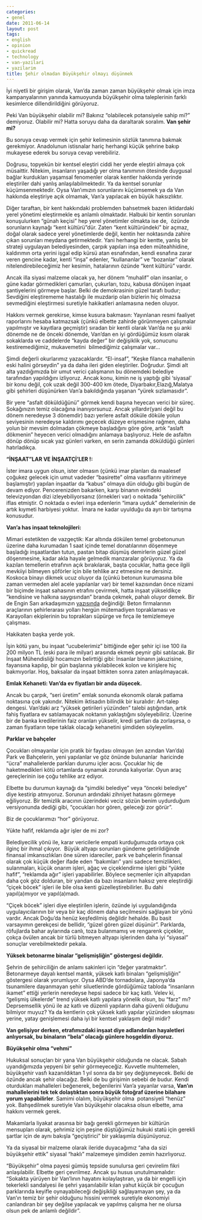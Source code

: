 ```yaml
---
categories:
- genel
date: 2011-06-14
layout: post
tags:
- english
- opinion
- quickread
- technology
- van-yazilari
- yazilarim
title: Şehir olmadan Büyükşehir olmayı düşünmek
---
```


İyi niyetli bir girişim olarak, Van’da zaman zaman büyükşehir olmak için imza kampanyalarının yanında kamuoyunda büyükşehir olma taleplerinin farklı kesimlerce dillendirildiğini görüyoruz.  
  
Peki Van büyükşehir olabilir mi? Bakınız “olabilecek potansiyele sahip mi?” demiyoruz. Olabilir mi? Hatta soruyu daha da daraltarak soralım. **Van şehir mi?**  
  
Bu soruya cevap vermek için şehir kelimesinin sözlük tanımına bakmak gerekmiyor. Anadolunun istisnalar hariç herhangi küçük şehrine bakıp mukayese ederek bu soruya cevap verebiliriz.  
  
Doğrusu, topyekün bir kentsel eleştiri ciddi her yerde eleştiri almaya çok müsaittir. Nitekim, insanların yaşadığı yer olma tanımının ötesinde duygusal bağlar kurdukları yaşamsal fenomenler olarak kentler hakkında yerinde eleştiriler dahi yanlış anlaşılabilmektedir. Ya da kentsel sorunlar küçümsenmektedir. Oysa Van’ımızın sorunlarını küçümsemek ya da Van hakkında eleştiriye açık olmamak, Van’a yapılacak en büyük haksızlıktır.  
  
Diğer taraftan, bir kent hakkındaki problemden bahsetmek bazen iktidardaki yerel yönetimi eleştirmekle eş anlamlı olmaktadır. Halbuki bir kentin sorunları konuşulurken “günah keçisi” hep yerel yönetimler olmakta ise de,  özünde sorunların kaynağı “kent kültürü”dür. Zaten “kent kültüründeki” bir açmaz, doğal olarak sadece yerel yönetimlerde değil, kentin her noktasında zahire çıkan sorunları meydana getirmektedir. Yani herhangi bir kentte, yanlış bir strateji uygulayan belediyesinden, çarpık yapıları inşa eden müteahhidine, kaldırımın orta yerini işgal edip kürsü atan esnafından, kendi esnafına zarar veren gencine kadar, kenti “inşa” edenler, “kullananlar” ve “bozanlar” olarak nitelendirebileceğimiz her kesimin, hatalarının özünde “kent kültürü” vardır.  
  
Ancak illa siyasi malzeme olacak ya, her dönem “muhalif” olan insanlar, o güne kadar görmedikleri çamurları, çukurları, tozu, kabusa dönüşen inşaat şantiyelerini görmeye başlar. Belki de demokrasinin güzel tarafı budur; Sevdiğini eleştirememe hastalığı ile muzdarip olan bizlerin hiç olmazsa sevmediğini eleştirmesi suretiyle hakikatleri anlamasına neden oluyor.  
  
Hakkını vermek gerekirse, kimse kusura bakmasın: Yayınlanan resmi faaliyet raporlarını hesaba katmazsak (çünkü elbette zahirde görünmeyen çalışmalar yapılmıştır ve kayıtlara geçmiştir) sıradan bir kentli olarak Van’da ne şu anki dönemde ne de önceki dönemde, Van’dan en iyi gördüğümüz kısım olarak sokaklarda ve caddelerde “kayda değer” bir değişiklik yok, sonucunu kestiremediğimiz, mukavemetini  bilmediğimiz çalışmalar var…  
  
Şimdi değerli okurlarımız yazacaklardır. “El-insaf”, “Keşke filanca mahallenin eski halini görseydin” ya da daha ileri giden eleştiriler. Doğrudur. Şimdi alt alta yazdığımızda bir umut verici çalışmanın bu dönemdeki belediye tarafından yapıldığını izliyoruz. Ancak konu, kimin ne iş yaptığı gibi ‘siyasal’ bir konu değil, çok uzak değil 300-400 km ötede, Diyarbakır,Elazığ,Malatya gibi şehirleri düşünürken Van’a bakıldığında yaşanan “yürek sızlamasıdır”.  
  
Bir yere “asfalt döküldüğünü” görmek kendi başına heyecan verici bir süreç. Sokağınızın temiz olacağına inanıyorsunuz. Ancak yıllardır(yani değil bu dönem neredeyse 3 dönemdir) bazı yerlere asfalt döküle döküle yolun seviyesinin neredeyse kaldırımı geçecek düzeye erişmesine rağmen, daha yolun bir mevsim dolmadan çökmeye başladığını göre göre, artık “aslaft dökmenin” heyecen verici olmadığını anlamaya başlıyoruz. Hele de asfaltın dönüp dönüp sıcak yaz günleri varken, en serin zamanda döküldüğü günleri hatırladıkça.  
  
**“İNŞAAT”LAR VE İNŞAATÇİ’LER !:**  
  
İster imara uygun olsun, ister olmasın (çünkü imar planları da maalesef çoğukez gelecek için umut vadeder “basirette” olma vasıflarını yitirimeye başlamıştır) yapılan inşaatlar da “kabus” olmaya dün olduğu gibi bugün de devam ediyor. Pencerenizden bakarken, karşı binanın evindeki televizyondan dizi izleyebiliyorsanız (örnekleri var) o noktada “şehircilik” iflas etmiştir. O noktada o evleri inşa edenlerin “imara uyduk” demelerinin de artık kıymeti harbiyesi yoktur.  İmara ne kadar uyulduğu da ayrı bir tartışma konusudur.  
  
**Van’a has inşaat teknolojileri:**  
  
Mimari estetikten de vazgeçtik: Kar altında dökülen temel grobetonunun üzerine daha kurumadan 1 saat içinde temel donatılarının döşenmeye başladığı inşaatlardan tutun, pastan bitap düşmüş demirlerin güzel güzel döşenmesine, kadar akla hayale gelmedik manzaralar görüyoruz. Ya da kazılan temellerin etrafının açık bırakılarak, başta çocuklar, hatta gece ilgili mevkiiyi bilmeyen şöförler için bile tehlike arz etmesine ne dersiniz. Koskoca binayı dikmek ucuz oluyor da (çünkü betonun kurumasına bile zaman vermeden alel acele yapılanlar var) bir temel kazısından önce nizami bir biçimde inşaat sahasının etrafını çevirmek, hatta inşaat yükseldikçe “kendisine ve halkına saygısından” branda çekmek, pahalı oluyor demek. Bir de Engin Sarı arkadaşımızın [yazısında](http://sehrivanhaber.com/haber_yorumla.php?haber_no=7427&kat=3) değindiği: Beton firmalarının araçlarının şehirlerarası yolları hergün mütemadiyen topraklaması ve Karayolları ekiplerinin bu toprakları süpürge ve fırça ile temizlemeye çalışması.  
  
Hakikaten başka yerde yok.  
  
İşin kötü yanı, bu inşaat “ucubelerimiz” bittiğinde eğer şehir içi ise 100 ila 200 milyon TL (eski para ile milyar) arasında ekmek peynir gibi satılacak. Bir İnşaat Mühendisliği hocamızın belirttiği gibi: İnsanlar binanın jakuzisine, fayansına kapılıp, bir gün başlarına yıkılabilecek kolon ve kirişlere hiç bakmıyorlar. Hoş, baksalar da inşaat bittikten sonra zaten anlaşılmayacak.  
  
**Emlak Kehaneti: Van’da ev fiyatları bir anda düşecek.**  
  
Ancak bu çarpık, “seri üretim” emlak sonunda ekonomik olarak patlama noktasına çok yakındır. Nitekim iktisadın bilindik bir kuralıdır: Art-talep dengesi. Van’daki arz “yüksek getirileri yüzünden” talebi aştığından, artık fahiş fiyatlara ev satılamayacak noktanın yaklaştığını söyleyebiliriz. Üzerine bir de banka kredilerinin faiz oranları yükselir, kredi şartları da zorlaşırsa, o zaman fiyatların tepe taklak olacağı kehanetini şimdiden söyleyelim.  
  
**Parklar ve bahçeler**  
  
Çocukları olmayanlar için pratik bir faydası olmayan (en azından Van’da) Park ve Bahçelerin, yeni yapılanlar ve göz önünde bulunanlar  haricinde “ücra” mahallelerde parkları durumu içler acısı. Çocuklar hiç de haketmedikleri kötü ortamlarda oynamak zorunda kalıyorlar. Oyun araç gereçlerinin ise çoğu tehlike arz ediyor.  
  
Elbette bu durumun kaynağı da “şimdiki belediye” veya “önceki belediye” diye kestirip atmıyoruz. Sorunun ardındaki zihniyet hatasını görmeye eğiliyoruz. Bir temizlik aracının üzerindeki veciz sözün benim uydurduğum versiyonunda dediği gibi, “çocukları hor gören, geleceği zor görür”.  
  
Biz de çocuklarımızı “hor” görüyoruz.  
  
Yükte hafif, reklamda ağır işler de mi zor?  
  
Belediyecilik yönü ile, karar vericilerle empati kurduğumuzda ortaya çok ilginç bir ihmal çıkıyor.  Büyük altyapı sorunları gündeme getirildiğinde finansal imkansızlıkları öne süren idareciler, park ve bahçelerin finansal olarak çok küçük değer ifade eden “bakımları” yani sadece temizlikleri, sulanmaları, küçük onarım işleri, ağaç ve çiçeklendirme işleri gibi “yükte hafif”, “reklamda ağır” işleri yapabilirler. Böylece seçmenler için altyapıdan daha çok göz dolduran, bir yandan da bazı insanların haksız yere eleştirdiği “çiçek böcek” işleri ile bile olsa kenti güzelleştirebilirler. Bu dahi yapıl(a)mıyor ve yapıl(a)madı.  
  
“Çiçek böcek” işleri diye eleştirilen işlerin, özünde iyi uygulandığında uygulayıcılarının bir veya bir kaç dönem daha seçilmesini sağlayan bir yönü vardır. Ancak Doğu’da henüz keşfedilmiş değildir hehalde. Bu basit varsayımın gerekçesi de bellidir, “güzel gören güzel düşünür”. Parklarda, röfujlarda bahar aylarında canlı, toza bulanmamış ve rengarenk çiçekler, çokça övülen ancak bir türlü bitmeyen altyapı işlerinden daha iyi “siyasal” sonuçlar verebilmektedir pekala.  
  
**Yüksek betonarme binalar “gelişmişliğin” göstergesi değildir.**  
  
Şehrin de şehirciliğin de anlamı sakinleri için “değer yaratmaktır”. Betonarmeye dayalı kentsel mantık, yüksek katlı binaları “gelişmişliğin” göstergesi olarak yorumluyor. Oysa ABD’de tornadolara, Japonya’da tsunamilere dayanmayan şehir siluetlerinde gördüğümüz tabloda “insanların ikamet” ettiği yerlerin neredeyse hepsi sadece bir kaç katlı. Velev ki, “gelişmiş ülkelerde” trend yüksek katlı yapılara yönelik olsun, bu “farz” mı? Deprsemsellik yönü ile az katlı ve düzenli yapıların daha güvenli olduğunu bilmiyor muyuz? Ya da kentlerin çok yüksek katlı yapılar yüzünden sıkışması yerine, yatay genişlemesi daha iyi bir kentsel yaklaşım değil midir?  
  
**Van gelişiyor derken, etrafımızdaki inşaat diye adlandırılan hayaletleri anlıyorsak, bu binaların “bela” olacağı günlere hoşgeldin diyoruz.**  
  
**Büyükşehir olma “vehmi”**  
  
Hukuksal sonuçları bir yana Van büyükşehir olduğunda ne olacak. Sabah uyandığımızda yepyeni bir şehir görmeyeceğiz. Kuvvetle muhtemelen, büyükşehir vasfı kazanıldıktan 1 yıl sonra da bir şey değişmeyecek. Belki de özünde ancak şehir olacağız. Belki de bu girişimin sebebi de budur. Kendi oturdukları mahalleleri beğenerek, beğenilerini Van’a yayanlar varsa, **Van’ın mahallelerini tek tek dolaştıktan sonra büyük fotoğraf üzerine bilahare yorum yapabilirler**. Samimi olalım, büyükşehir olma  potansiyeli “henüz” yok. Bahşedilmek suretiyle Van büyükşehir olacaksa olsun elbette, ama hakkını vermek gerek.  
  
Makamlarla liyakat arasınsa bir bağı gerekli görmeyen bir kültürün mensupları olarak, şehrimiz için peşine düştüğümüz hukuki statü için gerekli şartlar için de aynı bakışla “geçiştirici” bir yaklaşımla düşünüyoruz.  
  
Ya da siyasal bir malzeme olarak ileride duyacağımız “aha da sizi büyükşehir ettik” siyasal “haklı” malzemeye şimdiden zemin hazırlıyoruz.  
  
“Büyükşehir” olma payesi gümüş tepside sunulursa geri çevirelim fikri anlaşılabilir. Elbette geri çevrilmez. Ancak şu husus unutulmamalıdır: “Sokakta yürüyen bir Van’lının hayatını kolaylaştıran, ya da bir engelli için tekerlekli sandalyesi ile şehri yaşanılabilir kılan yahut küçük bir çocuğun parklarında keyifle oynayabileceği değişikliği sağlayamayan şey, ya da Van’ın temiz bir şehir olduğunu hissini vermek suretiyle ekonomiyi canlandıran bir şey değilse yapılacak ve yapılmış çalışma her ne olursa olsun pek de anlamlı değildir”.
